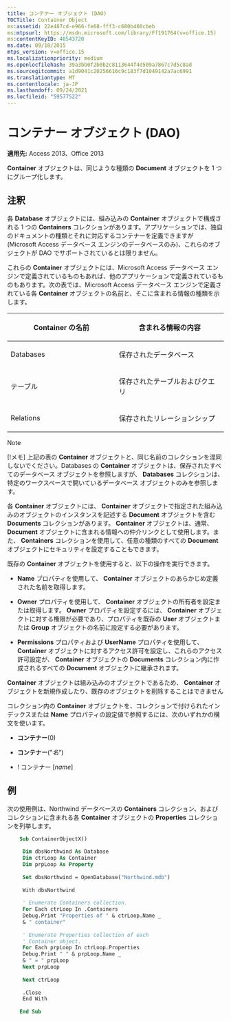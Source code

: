 ```yaml
---
title: コンテナー オブジェクト (DAO)
TOCTitle: Container Object
ms:assetid: 22e487cd-e966-fe68-fff3-c680b460cbeb
ms:mtpsurl: https://msdn.microsoft.com/library/Ff191764(v=office.15)
ms:contentKeyID: 48543720
ms.date: 09/18/2015
mtps_version: v=office.15
ms.localizationpriority: medium
ms.openlocfilehash: 39a3bb0f2b0b2c8113644f4d509a7867c7d5c8ad
ms.sourcegitcommit: a1d9041c20256616c9c183f7d1049142a7ac6991
ms.translationtype: MT
ms.contentlocale: ja-JP
ms.lasthandoff: 09/24/2021
ms.locfileid: "59577522"
---
```

# <a name="container-object-dao"></a>コンテナー オブジェクト (DAO)

**適用先:** Access 2013、Office 2013

**Container** オブジェクトは、同じような種類の **Document** オブジェクトを 1 つにグループ化します。

## <a name="remarks"></a>注釈

各 **Database** オブジェクトには、組み込みの **Container** オブジェクトで構成される 1 つの **Containers** コレクションがあります。アプリケーションでは、独自のドキュメントの種類とそれに対応するコンテナーを定義できますが (Microsoft Access データベース エンジンのデータベースのみ)、これらのオブジェクトが DAO でサポートされているとは限りません。

これらの **Container** オブジェクトには、Microsoft Access データベース エンジンで定義されているものもあれば、他のアプリケーションで定義されているものもあります。次の表では、Microsoft Access データベース エンジンで定義されている各 **Container** オブジェクトの名前と、そこに含まれる情報の種類を示します。

<table>
<colgroup>
<col style="width: 50%" />
<col style="width: 50%" />
</colgroup>
<thead>
<tr class="header">
<th><p>Container の名前</p></th>
<th><p>含まれる情報の内容</p></th>
</tr>
</thead>
<tbody>
<tr class="odd">
<td><p>Databases</p></td>
<td><p>保存されたデータベース</p></td>
</tr>
<tr class="even">
<td><p>テーブル</p></td>
<td><p>保存されたテーブルおよびクエリ</p></td>
</tr>
<tr class="odd">
<td><p>Relations</p></td>
<td><p>保存されたリレーションシップ</p></td>
</tr>
</tbody>
</table>

> [!NOTE]
> [!メモ] 上記の表の **Container** オブジェクトと、同じ名前のコレクションを混同しないでください。Databases の **Container** オブジェクトは、保存されたすべてのデータベース オブジェクトを参照しますが、 **Databases** コレクションは、特定のワークスペースで開いているデータベース オブジェクトのみを参照します。

各 **Container** オブジェクトには、 **Container** オブジェクトで指定された組み込みのオブジェクトのインスタンスを記述する **Document** オブジェクトを含む **Documents** コレクションがあります。 **Container** オブジェクトは、通常、 **Document** オブジェクトに含まれる情報への仲介リンクとして使用します。また、 **Containers** コレクションを使用して、任意の種類のすべての **Document** オブジェクトにセキュリティを設定することもできます。

既存の **Container** オブジェクトを使用すると、以下の操作を実行できます。

- **Name** プロパティを使用して、 **Container** オブジェクトのあらかじめ定義された名前を取得します。

- **Owner** プロパティを使用して、 **Container** オブジェクトの所有者を設定または取得します。 **Owner** プロパティを設定するには、 **Container** オブジェクトに対する権限が必要であり、プロパティを既存の **User** オブジェクトまたは **Group** オブジェクトの名前に設定する必要があります。

- **Permissions** プロパティおよび **UserName** プロパティを使用して、 **Container** オブジェクトに対するアクセス許可を設定し、これらのアクセス許可設定が、 **Container** オブジェクトの **Documents** コレクション内に作成されるすべての **Document** オブジェクトに継承されます。

**Container** オブジェクトは組み込みのオブジェクトであるため、 **Container** オブジェクトを新規作成したり、既存のオブジェクトを削除することはできません

コレクション内の **Container** オブジェクトを、コレクションで付けられたインデックスまたは **Name** プロパティの設定値で参照するには、次のいずれかの構文を使います。

- **コンテナー**(0)

- **コンテナー**("*名*")

-  \! コンテナー \[*name*\]

## <a name="example"></a>例

次の使用例は、Northwind データベースの **Containers** コレクション、およびコレクションに含まれる各 **Container** オブジェクトの **Properties** コレクションを列挙します。

```vb
    Sub ContainerObjectX() 
     
     Dim dbsNorthwind As Database 
     Dim ctrLoop As Container 
     Dim prpLoop As Property 
     
     Set dbsNorthwind = OpenDatabase("Northwind.mdb") 
     
     With dbsNorthwind 
     
     ' Enumerate Containers collection. 
     For Each ctrLoop In .Containers 
     Debug.Print "Properties of " & ctrLoop.Name _ 
     & " container" 
     
     ' Enumerate Properties collection of each 
     ' Container object. 
     For Each prpLoop In ctrLoop.Properties 
     Debug.Print " " & prpLoop.Name _ 
     & " = " prpLoop 
     Next prpLoop 
     
     Next ctrLoop 
     
     .Close 
     End With 
     
    End Sub
```
